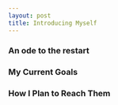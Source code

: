 ```yaml
---
layout: post
title: Introducing Myself
---
```


### An ode to the restart

### My Current Goals

### How I Plan to Reach Them 

